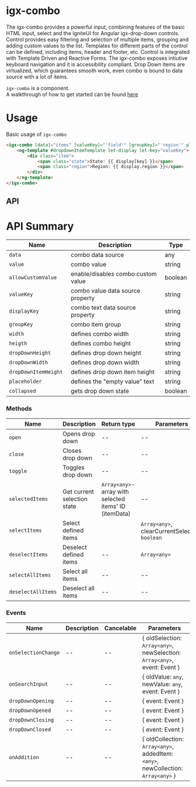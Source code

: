# igx-combo
The igx-combo provides a powerful input, combining features of the basic HTML input, select and the IgniteUI for Angular igx-drop-down controls.
Control provides easy filtering and selection of multiple items, grouping and adding custom values to the list.
Templates for different parts of the control can be defined, including items, header and footer, etc.
Control is integrated with Template Driven and Reactive Forms.
The igx-combo exposes intiutive keyboard navigation and it is accessibility compliant.
Drop Down items are virtualized, which guarantees smooth work, even combo is bound to data source with a lot of items.


`igx-combo` is a component.  
A walkthrough of how to get started can be found [here](https://www.infragistics.com/products/ignite-ui-angular/angular/components/combo.html)

# Usage


Basic usage of `igx-combo`

```html
<igx-combo [data]="items" [valueKey]="'field'" [groupKey]="'region'" placeholder="Location(s)">
	<ng-template #dropdownItemTemplate let-display let-key="valueKey">
		<div class="item">
			<span class="state">State: {{ display[key] }}</span>
			<span class="region">Region: {{ display.region }}</span>
		</div>
	</ng-template>
</igx-combo>
```

## API

# API Summary
| Name            | Description                                       | Type                        |
   |-----------------|---------------------------------------------------|-----------------------------|
   |  `data`         | combo data source                                 | any                         |
   |  `value`        | combo value                                       | string                      |
   |  `allowCustomValue`        | enable/disables combo custom value     | boolean                     |
   |  `valueKey`    | combo value data source property                  | string                      |
   |  `displayKey`    | combo text data source property                  | string                      |
   |  `groupKey`        | combo item group                               | string                      |
   |  `width `          | defines combo width                            | string                      |
   |  `heigth`          | defines combo height                           | string                      |
   |  `dropDownHeight ` | defines drop down height                       | string                      |
   |  `dropDownWidth ` | defines drop down width                       | string                      |
   |  `dropDownItemHeight ` | defines drop down item height                  | string                      |
   |  `placeholder `    | defines the "empty value" text                 | string                      |
   |  `collapsed`       | gets drop down state                           | boolean                      |

### Methods

   | Name     | Description                | Return type                                       | Parameters           |
   |----------|----------------------------|---------------------------------------------------|----------------------|
   | `open` | Opens drop down | -- | -- |
   | `close` | Closes drop down | -- | -- |
   | `toggle` | Toggles drop down | -- | -- |
   | `selectedItems` | Get current selection state | `Array<any>`- array with selected items' ID (itemData) | -- |
   | `selectItems` | Select defined items  | |`Array<any>`, clearCurrentSelection: `boolean` |
   | `deselectItems` | Deselect defined items | -- | `Array<any>` |
   | `selectAllItems` | Select all items | -- | -- |
   | `deselectAllItems` | Deselect all items | -- | -- |

   ### Events
|Name|Description|Cancelable|Parameters|
|--|--|--|--|
| `onSelectionChange` | -- | -- | { oldSelection: `Array<any>`, newSelection: `Array<any>`, event: Event }|
| `onSearchInput` | -- | -- | { oldValue: `any`, newValue: `any`, event: Event }|
| `dropDownOpening` | -- | -- | { event: Event }|
| `dropDownOpened` | -- | -- | { event: Event }|
| `dropDownClosing` | -- | -- | { event: Event }|
| `dropDownClosed` | -- | -- | { event: Event }|
| `onAddition` | -- | -- | { oldCollection: `Array<any>`, addedItem: `<any>`, newCollection: `Array<any>` }|